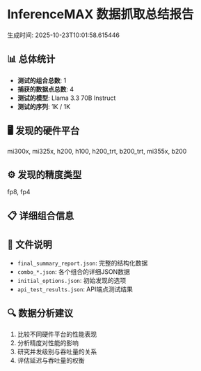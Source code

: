 
# InferenceMAX 数据抓取总结报告

生成时间: 2025-10-23T10:01:58.615446

## 📊 总体统计
- **测试的组合总数**: 1
- **捕获的数据点总数**: 4
- **测试的模型**: Llama 3.3 70B Instruct
- **测试的序列**: 1K / 1K

## 🖥️ 发现的硬件平台
mi300x, mi325x, h200, h100, h200_trt, b200_trt, mi355x, b200

## ⚙️ 发现的精度类型
fp8, fp4

## 📋 详细组合信息

## 📁 文件说明
- `final_summary_report.json`: 完整的结构化数据
- `combo_*.json`: 各个组合的详细JSON数据
- `initial_options.json`: 初始发现的选项
- `api_test_results.json`: API端点测试结果

## 🔍 数据分析建议
1. 比较不同硬件平台的性能表现
2. 分析精度对性能的影响
3. 研究并发级别与吞吐量的关系
4. 评估延迟与吞吐量的权衡

